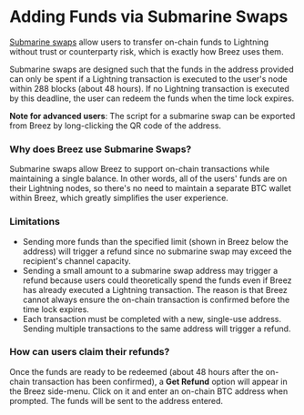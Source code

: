 # Adding Funds via Submarine Swaps

[Submarine swaps](https://docs.lightning.engineering/the-lightning-network/multihop-payments/understanding-submarine-swaps) allow users to transfer on-chain funds to Lightning without trust or counterparty risk, which is exactly how Breez uses them. 

Submarine swaps are designed such that the funds in the address provided can only be spent if a Lightning transaction is executed to the user's node within 288 blocks (about 48 hours). If no Lightning transaction is executed by this deadline, the user can redeem the funds when the time lock expires.

**Note for advanced users**: The script for a submarine swap can be exported from Breez by long-clicking the QR code of the address.

### Why does Breez use Submarine Swaps?
Submarine swaps allow Breez to support on-chain transactions while maintaining a single balance. In other words, all of the users' funds are on their Lightning nodes, so there's no need to maintain a separate BTC wallet within Breez, which greatly simplifies the user experience.

### Limitations
* Sending more funds than the specified limit (shown in Breez below the address) will trigger a refund since no submarine swap may exceed the recipient's channel capacity. 
* Sending a small amount to a submarine swap address may trigger a refund because users could theoretically spend the funds even if Breez has already executed a Lightning transaction. The reason is that Breez cannot always ensure the on-chain transaction is confirmed before the time lock expires. 
* Each transaction must be completed with a new, single-use address. Sending multiple transactions to the same address will trigger a refund. 

### How can users claim their refunds?
Once the funds are ready to be redeemed (about 48 hours after the on-chain transaction has been confirmed), a **Get Refund** option will appear in the Breez side-menu. Click on it and enter an on-chain BTC address when prompted. The funds will be sent to the address entered. 
